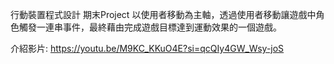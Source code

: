 行動裝置程式設計 期末Project
以使用者移動為主軸，透過使用者移動讓遊戲中角色觸發一連串事件，最終藉由完成遊戲目標達到運動效果的一個遊戲。

介紹影片:
https://youtu.be/M9KC_KKuO4E?si=qcQIy4GW_Wsy-joS

